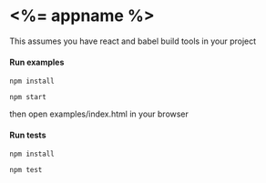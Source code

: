 # <%= appname %>

This assumes you have react and babel build tools in your project

#### Run examples

```
npm install

npm start
```

then open examples/index.html in your browser

#### Run tests

```
npm install

npm test
```